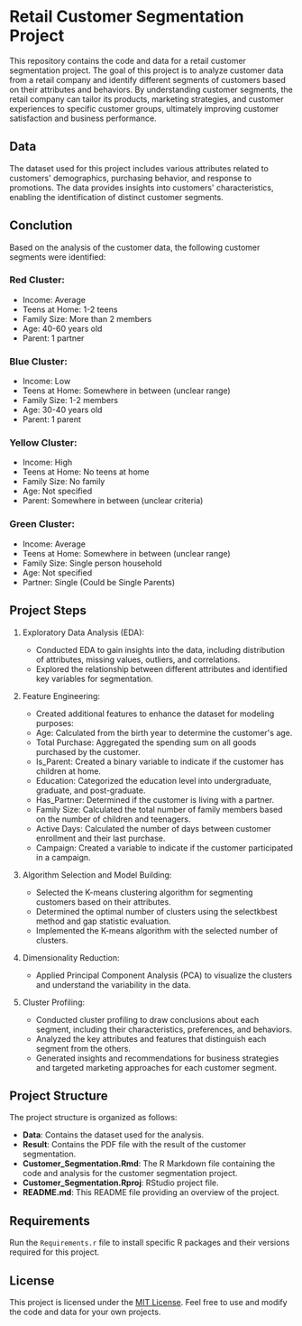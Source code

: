 # Retail Customer Segmentation Project

This repository contains the code and data for a retail customer segmentation project. The goal of this project is to analyze customer data from a retail company and identify different segments of customers based on their attributes and behaviors. By understanding customer segments, the retail company can tailor its products, marketing strategies, and customer experiences to specific customer groups, ultimately improving customer satisfaction and business performance.

## Data

The dataset used for this project includes various attributes related to customers' demographics, purchasing behavior, and response to promotions. The data provides insights into customers' characteristics, enabling the identification of distinct customer segments.

## Conclution

Based on the analysis of the customer data, the following customer segments were identified:

### Red Cluster:

- Income: Average
- Teens at Home: 1-2 teens
- Family Size: More than 2 members
- Age: 40-60 years old
- Parent: 1 partner

### Blue Cluster:

- Income: Low
- Teens at Home: Somewhere in between (unclear range)
- Family Size: 1-2 members
- Age: 30-40 years old
- Parent: 1 parent

### Yellow Cluster:

- Income: High
- Teens at Home: No teens at home
- Family Size: No family
- Age: Not specified
- Parent: Somewhere in between (unclear criteria)

### Green Cluster:

- Income: Average
- Teens at Home: Somewhere in between (unclear range)
- Family Size: Single person household
- Age: Not specified
- Partner: Single (Could be Single Parents)


## Project Steps

1. Exploratory Data Analysis (EDA):
   - Conducted EDA to gain insights into the data, including distribution of attributes, missing values, outliers, and correlations.
   - Explored the relationship between different attributes and identified key variables for segmentation.

2. Feature Engineering:
   - Created additional features to enhance the dataset for modeling purposes:
   - Age: Calculated from the birth year to determine the customer's age.
   - Total Purchase: Aggregated the spending sum on all goods purchased by the customer.
   - Is_Parent: Created a binary variable to indicate if the customer has children at home.
   - Education: Categorized the education level into undergraduate, graduate, and post-graduate.
   - Has_Partner: Determined if the customer is living with a partner.
   - Family Size: Calculated the total number of family members based on the number of children and teenagers.
   - Active Days: Calculated the number of days between customer enrollment and their last purchase.
   - Campaign: Created a variable to indicate if the customer participated in a campaign.


3. Algorithm Selection and Model Building:
   - Selected the K-means clustering algorithm for segmenting customers based on their attributes.
   - Determined the optimal number of clusters using the selectkbest method and gap statistic evaluation.
   - Implemented the K-means algorithm with the selected number of clusters.

4. Dimensionality Reduction:
   - Applied Principal Component Analysis (PCA) to visualize the clusters and understand the variability in the data.

5. Cluster Profiling:
   - Conducted cluster profiling to draw conclusions about each segment, including their characteristics, preferences, and behaviors.
   - Analyzed the key attributes and features that distinguish each segment from the others.
   - Generated insights and recommendations for business strategies and targeted marketing approaches for each customer segment.

## Project Structure

The project structure is organized as follows:

- **Data**: Contains the dataset used for the analysis.
- **Result**: Contains the PDF file with the result of the customer segmentation.
- **Customer_Segmentation.Rmd**: The R Markdown file containing the code and analysis for the customer segmentation project.
- **Customer_Segmentation.Rproj**: RStudio project file.
- **README.md**: This README file providing an overview of the project.

## Requirements

Run the `Requirements.r` file to install specific R packages and their versions required for this project.

## License

This project is licensed under the [MIT License](LICENSE). Feel free to use and modify the code and data for your own projects.
